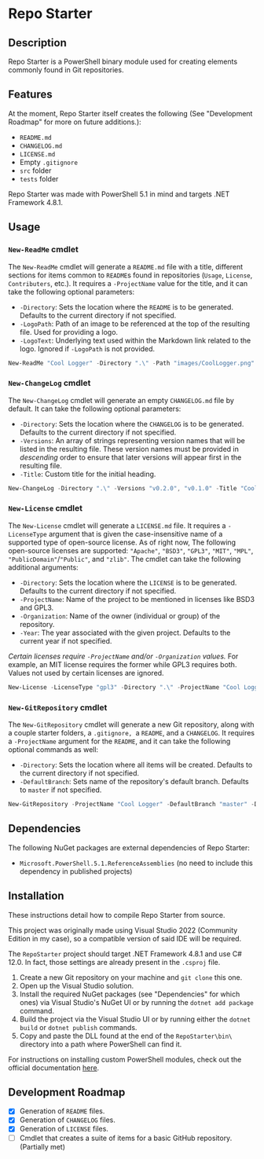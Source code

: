 # Repo Starter

## Description

Repo Starter is a PowerShell binary module used for creating elements commonly found in Git repositories.

## Features

At the moment, Repo Starter itself creates the following (See "Development Roadmap" for more on future additions.):
- `README.md`
- `CHANGELOG.md`
- `LICENSE.md`
- Empty `.gitignore`
- `src` folder
- `tests` folder

Repo Starter was made with PowerShell 5.1 in mind and targets .NET Framework 4.8.1.

## Usage
### `New-ReadMe` cmdlet

The `New-ReadMe` cmdlet will generate a `README.md` file with a title, different sections for items common to `README`s found in repositories (`Usage`, `License`, `Contributers`, etc.). It requires a `-ProjectName` value for the title, and it can take the following optional parameters:
- `-Directory`: Sets the location where the `README` is to be generated. Defaults to the current directory if not specified.
- `-LogoPath`: Path of an image to be referenced at the top of the resulting file. Used for providing a logo.
- `-LogoText`: Underlying text used within the Markdown link related to the logo. Ignored if `-LogoPath` is not provided.

```powershell
New-ReadMe "Cool Logger" -Directory ".\" -Path "images/CoolLogger.png" -LogoText "My fancy project logo!"
```

### `New-ChangeLog` cmdlet

The `New-ChangeLog` cmdlet will generate an empty `CHANGELOG.md` file by default. It can take the following optional parameters:
- `-Directory`: Sets the location where the `CHANGELOG` is to be generated. Defaults to the current directory if not specified.
- `-Versions`: An array of strings representing version names that will be listed in the resulting file. These version names must be provided in *descending* order to ensure that later versions will appear first in the resulting file.
- `-Title`: Custom title for the initial heading.

```powershell
New-ChangeLog -Directory ".\" -Versions "v0.2.0", "v0.1.0" -Title "Cool Logger's History"
```

### `New-License` cmdlet

The `New-License` cmdlet will generate a `LICENSE.md` file. It requires a `-LicenseType` argument that is given the case-insensitive name of a supported type of open-source license. As of right now, The following open-source licenses are supported: `"Apache"`, `"BSD3"`, `"GPL3"`, `"MIT"`, `"MPL"`, `"PublicDomain"`/`"Public"`, and `"zlib"`. The cmdlet can take the following additional arguments:
- `-Directory`: Sets the location where the `LICENSE` is to be generated. Defaults to the current directory if not specified.
- `-ProjectName`: Name of the project to be mentioned in licenses like BSD3 and GPL3.
- `-Organization`: Name of the owner (individual or group) of the repository.
- `-Year`: The year associated with the given project. Defaults to the current year if not specified.

*Certain licenses require `-ProjectName` and/or `-Organization` values.* For example, an MIT license requires the former while GPL3 requires both. Values not used by certain licenses are ignored.

```powershell
New-License -LicenseType "gpl3" -Directory ".\" -ProjectName "Cool Logger" -Organization "John Doe" -Year 2025
```

### `New-GitRepository` cmdlet

The `New-GitRepository` cmdlet will generate a new Git repository, along with a couple starter folders, a `.gitignore, `a `README`, and a `CHANGELOG`. It requires a `-ProjectName` argument for the `README`, and it can take the following optional commands as well:
- `-Directory`: Sets the location where all items will be created. Defaults to the current directory if not specified.
- `-DefaultBranch`: Sets name of the repository's default branch. Defaults to `master` if not specified.

```powershell
New-GitRepository -ProjectName "Cool Logger" -DefaultBranch "master" -Directory "C:\Users\John\Dev\cool-logger"
```

## Dependencies

The following NuGet packages are external dependencies of Repo Starter:
- `Microsoft.PowerShell.5.1.ReferenceAssemblies` (no need to include this dependency in published projects)

## Installation

These instructions detail how to compile Repo Starter from source.

This project was originally made using Visual Studio 2022 (Community Edition in my case), so a compatible version of said IDE will be required.

The `RepoStarter` project should target .NET Framework 4.8.1 and use C# 12.0. In fact, those settings are already present in the `.csproj` file.

1. Create a new Git repository on your machine and `git clone` this one.
2. Open up the Visual Studio solution.
4. Install the required NuGet packages (see "Dependencies" for which ones) via Visual Studio's NuGet UI or by running the `dotnet add package` command.
4. Build the project via the Visual Studio UI or by running either the `dotnet build` or `dotnet publish` commands.
5. Copy and paste the DLL found at the end of the `RepoStarter\bin\` directory into a path where PowerShell can find it.

For instructions on installing custom PowerShell modules, check out the official documentation [here](https://learn.microsoft.com/en-us/powershell/module/microsoft.powershell.core/about/about_modules?view=powershell-7.5).

## Development Roadmap

- [X] Generation of `README` files.
- [X] Generation of `CHANGELOG` files.
- [X] Generation of `LICENSE` files.
- [ ] Cmdlet that creates a suite of items for a basic GitHub repository. (Partially met)
